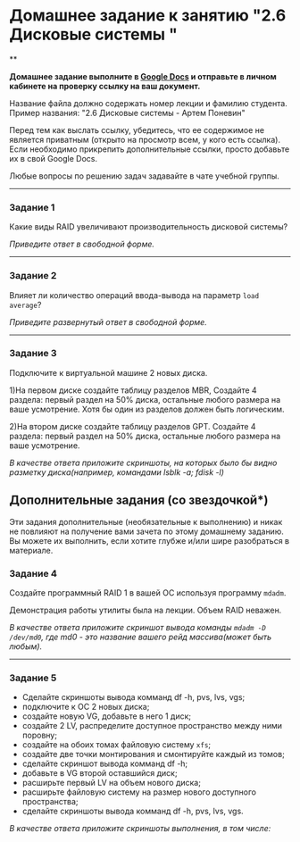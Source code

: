 # Домашнее задание к занятию "2.6 Дисковые системы "

**

**Домашнее задание выполните в [Google Docs](https://docs.google.com/) и отправьте в личном кабинете на проверку ссылку на ваш документ.**

Название файла должно содержать номер лекции и фамилию студента. Пример названия: "2.6 Дисковые системы - Артем Поневин"

Перед тем как выслать ссылку, убедитесь, что ее содержимое не является приватным (открыто на просмотр всем, у кого есть ссылка). Если необходимо прикрепить дополнительные ссылки, просто добавьте их в свой Google Docs.

Любые вопросы по решению задач задавайте в чате учебной группы.

---

### Задание 1

Какие виды RAID увеличивают производительность дисковой системы?

*Приведите ответ в свободной форме.*

---

### Задание 2

Влияет ли количество операций ввода-вывода на параметр `load average`?

*Приведите развернутый ответ в свободной форме.*

---

### Задание 3

Подключите к виртуальной машине 2 новых диска. 

1)На первом диске создайте таблицу разделов MBR, Создайте 4 раздела: первый раздел на 50% диска, остальные любого размера на ваше усмотрение. Хотя бы один из разделов должен быть логическим.

2)На втором диске создайте таблицу разделов GPT. Создайте 4 раздела: первый раздел на 50% диска, остальные любого размера на ваше усмотрение.

*В качестве ответа приложите скриншоты, на которых было бы видно разметку диска(например, командами lsblk -a; fdisk -l)*

## Дополнительные задания (со звездочкой*)
Эти задания дополнительные (необязательные к выполнению) и никак не повлияют на получение вами зачета по этому домашнему заданию. Вы можете их выполнить, если хотите глубже и/или шире разобраться в материале.

### Задание 4

Создайте программный RAID 1 в вашей ОС используя программу `mdadm`.

Демонстрация работы утилиты была на лекции. Объем RAID неважен.

*В качестве ответа приложите скриншот вывода команды `mdadm -D /dev/md0`, где md0 - это название вашего рейд массива(может быть любым).*

---

### Задание 5

* Сделайте скриншоты вывода комманд df -h, pvs, lvs, vgs;
* подключите к ОС 2 новых диска;
* создайте новую VG, добавьте в него 1 диск;
* создайте 2 LV, распределите доступное пространство между ними поровну;
* создайте на обоих томах файловую систему `xfs`;
* создайте две точки монтирования и смонтируйте каждый из томов;
* сделайте скриншот вывода комманд df -h;
* добавьте в VG второй оставшийся диск;
* расширьте первый LV на объем нового диска;
* расширьте файловую систему на размер нового доступного пространства;
* сделайте скриншоты вывода комманд df -h, pvs, lvs, vgs.

*В качестве ответа приложите скриншоты выполнения, в том числе:*

